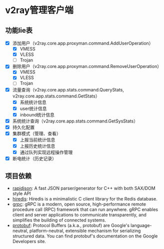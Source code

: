 # v2ray管理客户端

## 功能lie表
- [x] 添加用户（v2ray.core.app.proxyman.command.AddUserOperation）
    - [x] VMESS
    - [x] VLESS
    - [ ] Trojan
- [x] 删除用户（v2ray.core.app.proxyman.command.RemoveUserOperation）
    - [x] VMESS
    - [x] VLESS
    - [ ] Trojan
- [x] 流量查询（v2ray.core.app.stats.command.QueryStats, v2ray.core.app.stats.command.GetStats）
    - [x] 系统统计信息
    - [x] user统计信息
    - [x] inbound统计信息
- [x] 系统统计查询（v2ray.core.app.stats.command.GetSysStats）
- [x] 持久化配置
- [x] 集群模式（管理、查看）
    - [x] 上报当前统计信息
    - [x] 上报历史统计信息
    - [x] 通过队列实现远程操作管理
- [x] 断电统计（历史记录）

## 项目依赖

- [rapidjson][rapidjson]: A fast JSON parser/generator for C++ with both SAX/DOM style API
- [hiredis][hiredis]: Hiredis is a minimalistic C client library for the Redis database.
- [grpc][grpc]: gRPC is a modern, open source, high-performance remote procedure call (RPC) framework that can run anywhere. gRPC enables client and server applications to communicate transparently, and simplifies the building of connected systems.
- [protobuf][protobuf]: Protocol Buffers (a.k.a., protobuf) are Google's language-neutral, platform-neutral, extensible mechanism for serializing structured data. You can find protobuf's documentation on the Google Developers site.



[rapidjson]: https://github.com/Tencent/rapidjson
[hiredis]: https://github.com/redis/hiredis
[grpc]: https://github.com/grpc/grpc
[protobuf]: https://github.com/protocolbuffers/protobuf